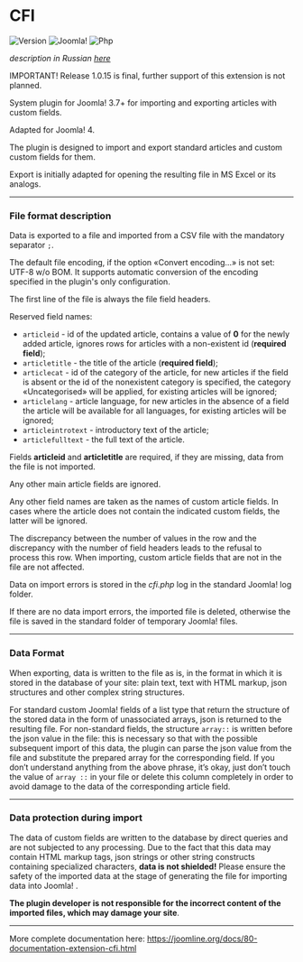# CFI

![Version](https://img.shields.io/badge/VERSION-1.0.15-0366d6.svg?style=for-the-badge)
![Joomla!](https://img.shields.io/badge/Joomla!-3.7+-1A3867.svg?style=for-the-badge)
![Php](https://img.shields.io/badge/php-5.6+-8892BF.svg?style=for-the-badge)

_description in Russian [here](README.ru.md)_

IMPORTANT! Release 1.0.15 is final, further support of this extension is not planned.

System plugin for Joomla! 3.7+ for importing and exporting articles with custom fields.

Adapted for Joomla! 4.

The plugin is designed to import and export standard articles and custom custom fields for them.

Export is initially adapted for opening the resulting file in MS Excel or its analogs.

---

### File format description

Data is exported to a file and imported from a CSV file with the mandatory separator `;`.

The default file encoding, if the option «Convert encoding…» is not set: UTF-8 w/o BOM. It supports automatic conversion of the encoding specified in the plugin's only configuration.

The first line of the file is always the file field headers.

Reserved field names:

- `articleid` - id of the updated article, contains a value of **0** for the newly added article, ignores rows for articles with a non-existent id (**required field**);
- `articletitle` - the title of the article (**required field**);
- `articlecat` - id of the category of the article, for new articles if the field is absent or the id of the nonexistent category is specified, the category «Uncategorised» will be applied, for existing articles will be ignored;
- `articlelang` - article language, for new articles in the absence of a field the article will be available for all languages, for existing articles will be ignored;
- `articleintrotext` - introductory text of the article;
- `articlefulltext` - the full text of the article.

Fields **articleid** and **articletitle** are required, if they are missing, data from the file is not imported.

Any other main article fields are ignored.

Any other field names are taken as the names of custom article fields. In cases where the article does not contain the indicated custom fields, the latter will be ignored.

The discrepancy between the number of values ​​in the row and the discrepancy with the number of field headers leads to the refusal to process this row. When importing, custom article fields that are not in the file are not affected.

Data on import errors is stored in the *cfi.php* log in the standard Joomla! log folder.

If there are no data import errors, the imported file is deleted, otherwise the file is saved in the standard folder of temporary Joomla! files.

---

### Data Format

When exporting, data is written to the file as is, in the format in which it is stored in the database of your site: plain text, text with HTML markup, json structures and other complex string structures.

For standard custom Joomla! fields of a list type that return the structure of the stored data in the form of unassociated arrays, json is returned to the resulting file. For non-standard fields, the structure `array::` is written before the json value in the file: this is necessary so that with the possible subsequent import of this data, the plugin can parse the json value from the file and substitute the prepared array for the corresponding field. If you don’t understand anything from the above phrase, it’s okay, just don’t touch the value of `array ::` in your file or delete this column completely in order to avoid damage to the data of the corresponding article field.

---

### Data protection during import

The data of custom fields are written to the database by direct queries and are not subjected to any processing. Due to the fact that this data may contain HTML markup tags, json strings or other string constructs containing specialized characters, **data is not shielded!** Please ensure the safety of the imported data at the stage of generating the file for importing data into Joomla! .

**The plugin developer is not responsible for the incorrect content of the imported files, which may damage your site**.

---

More complete documentation here: <https://joomline.org/docs/80-documentation-extension-cfi.html>

